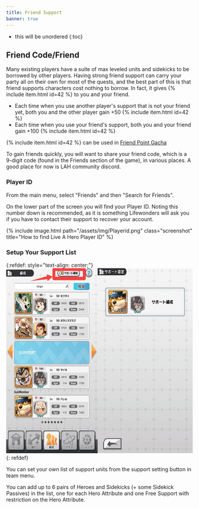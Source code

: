 ```yaml
---
title: Friend Support
banner: true
---
```


* this will be unordered
{:toc}

## Friend Code/Friend

Many existing players have a suite of max leveled units and sidekicks to be borrowed by other players. Having strong friend support can carry your party all on their own for most of the quests, and the best part of this is that friend supports characters cost nothing to borrow. In fact, it gives {% include item.html id=42 %} to you and your friend.

- Each time when you use another player's support that is not your friend yet, both you and the other player gain +50 {% include item.html id=42 %}
- Each time when you use your friend's support, both you and your friend gain +100 {% include item.html id=42 %}

{% include item.html id=42 %} can be used in [Friend Point Gacha](/guide/gacha/#friend-point-gacha)

To gain friends quickly, you will want to share your friend code, which is a 9-digit code (found in the Friends section of the game), in various places. A good place for now is LAH community discord.

### Player ID

From the main menu, select "Friends" and then "Search for Friends".

On the lower part of the screen you will find your Player ID. Noting this number down is recommended, as it is something Lifewonders will ask you if you have to contact their support to recover your account.

<div markdown="0">
{% include image.html path="/assets/img/Playerid.png"
  class="screenshot"
  title="How to find Live A Hero Player ID" %}
</div>

### Setup Your Support List

{:refdef: style="text-align: center;"}
<img src="/assets/img/Support.png" alt="Team" height=500px loading="lazy">
{: refdef}

You can set your own list of support units from the support setting button in team menu.

You can add up to 6 pairs of Heroes and Sidekicks (+ some Sidekick Passives) in the list, one for each Hero Attribute and one Free Support with restriction on the Hero Attribute.
